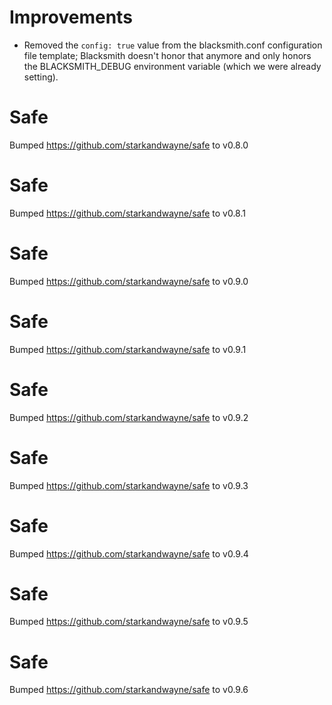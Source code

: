 # Improvements

- Removed the `config: true` value from the blacksmith.conf
  configuration file template; Blacksmith doesn't honor that
  anymore and only honors the BLACKSMITH_DEBUG environment
  variable (which we were already setting).

# Safe
Bumped https://github.com/starkandwayne/safe to v0.8.0

# Safe
Bumped https://github.com/starkandwayne/safe to v0.8.1

# Safe
Bumped https://github.com/starkandwayne/safe to v0.9.0

# Safe
Bumped https://github.com/starkandwayne/safe to v0.9.1

# Safe
Bumped https://github.com/starkandwayne/safe to v0.9.2

# Safe
Bumped https://github.com/starkandwayne/safe to v0.9.3

# Safe
Bumped https://github.com/starkandwayne/safe to v0.9.4

# Safe
Bumped https://github.com/starkandwayne/safe to v0.9.5

# Safe
Bumped https://github.com/starkandwayne/safe to v0.9.6
